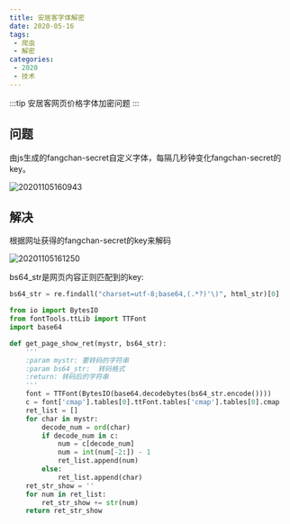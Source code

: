 ```yaml
---
title: 安居客字体解密
date: 2020-05-16
tags:
 - 爬虫
 - 解密
categories:
 - 2020
 - 技术
---
```


:::tip
安居客网页价格字体加密问题
:::

<!-- more -->

## 问题
由js生成的fangchan-secret自定义字体，每隔几秒钟变化fangchan-secret的key。

![20201105160943](https://gitee.com/chen-zq/bgimages/raw/master/img/20201105160943.png?imgslim)

## 解决
根据网址获得的fangchan-secret的key来解码

![20201105161250](https://gitee.com/chen-zq/bgimages/raw/master/img/20201105161250.png?imgslim)

bs64_str是网页内容正则匹配到的key:
``` py
bs64_str = re.findall("charset=utf-8;base64,(.*?)'\)", html_str)[0]
```

``` py
from io import BytesIO
from fontTools.ttLib import TTFont
import base64

def get_page_show_ret(mystr, bs64_str):
    '''
    :param mystr: 要转码的字符串
    :param bs64_str:  转码格式
    :return: 转码后的字符串
    '''
    font = TTFont(BytesIO(base64.decodebytes(bs64_str.encode())))
    c = font['cmap'].tables[0].ttFont.tables['cmap'].tables[0].cmap
    ret_list = []
    for char in mystr:
        decode_num = ord(char)
        if decode_num in c:
            num = c[decode_num]
            num = int(num[-2:]) - 1
            ret_list.append(num)
        else:
            ret_list.append(char)
    ret_str_show = ''
    for num in ret_list:
        ret_str_show += str(num)
    return ret_str_show
```

